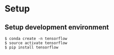 # Setup

## Setup development environment

```
$ conda create -n tensorflow
$ source activate tensorflow
$ pip install tensorflow
```